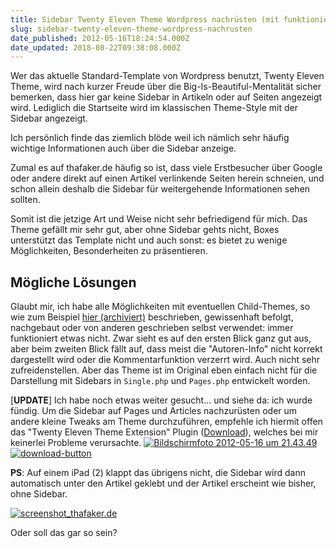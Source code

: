 ```yaml
---
title: Sidebar Twenty Eleven Theme Wordpress nachrüsten (mit funktionierender Lösung!)
slug: sidebar-twenty-eleven-theme-wordpress-nachrusten
date_published: 2012-05-16T18:24:54.000Z
date_updated: 2018-08-22T09:38:08.000Z
---
```


Wer das aktuelle Standard-Template von Wordpress benutzt, Twenty Eleven Theme, wird nach kurzer Freude über die Big-Is-Beautiful-Mentalität sicher bemerken, dass hier gar keine Sidebar in Artikeln oder auf Seiten angezeigt wird. Lediglich die Startseite wird im klassischen Theme-Style mit der Sidebar angezeigt. 

Ich persönlich finde das ziemlich blöde weil ich nämlich sehr häufig wichtige Informationen auch über die Sidebar anzeige.

Zumal es auf thafaker.de häufig so ist, dass viele Erstbesucher über Google oder andere direkt auf einen Artikel verlinkende Seiten herein schneien, und schon allein deshalb die Sidebar für weitergehende Informationen sehen sollten.

Somit ist die jetzige Art und Weise nicht sehr befriedigend für mich. Das Theme gefällt mir sehr gut, aber ohne Sidebar gehts nicht, Boxes unterstützt das Template nicht und auch sonst: es bietet zu wenige Möglichkeiten, Besonderheiten zu präsentieren.

## Mögliche Lösungen

Glaubt mir, ich habe alle Möglichkeiten mit eventuellen Child-Themes, so wie zum Beispiel [hier (archiviert)](http://web.archive.org/web/20120513044934/http://www.transformationpowertools.com:80/wordpress/twenty-eleven-sidebar-on-single-posts-and-pages) beschrieben, gewissenhaft befolgt, nachgebaut oder von anderen geschrieben selbst verwendet: immer funktioniert etwas nicht. Zwar sieht es auf den ersten Blick ganz gut aus, aber beim zweiten Blick fällt auf, dass meist die "Autoren-Info" nicht korrekt dargestellt wird oder die Kommentarfunktion verzerrt wird. Auch nicht sehr zufreidenstellen. Aber das Theme ist im Original eben einfach nicht für die Darstellung mit Sidebars in `Single.php` und `Pages.php` entwickelt worden.

[**UPDATE**] Ich habe noch etwas weiter gesucht... und siehe da: ich wurde fündig. Um die Sidebar auf Pages und Articles nachzurüsten oder um andere kleine Tweaks am Theme durchzuführen, empfehle ich hiermit offen das "Twenty Eleven Theme Extension" Plugin ([Download](http://wordpress.org/extend/plugins/twenty-eleven-theme-extensions/)), welches bei mir keinerlei Probleme verursachte.
[![Bildschirmfoto 2012-05-16 um 21.43.49](//picdump.thafaker.de/2012/05/Bildschirmfoto-2012-05-16-um-21.43.49-580x286.png)](http://picdump.thafaker.de/2012/05/Bildschirmfoto-2012-05-16-um-21.43.49.png)
[![download-button](//picdump.thafaker.de/2011/03/download-button.gif)](http://wordpress.org/extend/plugins/twenty-eleven-theme-extensions/)

**PS**: Auf einem iPad (2) klappt das übrigens nicht, die Sidebar wird dann automatisch unter den Artikel geklebt und der Artikel erscheint wie bisher, ohne Sidebar.

[![screenshot_thafaker.de](//picdump.thafaker.de/2012/05/screenshot_thafaker.de_-580x435.png)](http://picdump.thafaker.de/2012/05/screenshot_thafaker.de_.png)

Oder soll das gar so sein?
